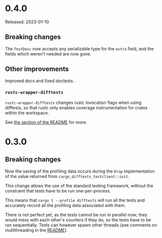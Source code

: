 # 0.4.0

Released: 2023-01-10

## Breaking changes

The `TestDesc` now accepts any serializable type for the `extra` field,
and the fields which weren't needed are now gone.

## Other improvements

Improved docs and fixed doctests.

### `rustc-wrapper-difftests`

`rustc-wrapper-difftests` changes rustc invocation flags when
using difftests, so that rustc only enables coverage
instrumentation for crates within the workspace.

See [the section of the README](README.md#rustc-wrapper-difftests) for more.

# 0.3.0

## Breaking changes
Now the saving of the profiling data occurs during the `Drop`
implementation of the value returned from
`cargo_difftests_testclient::init`.

This change allows the use of the standard testing framework,
without the constraint that tests have to be run one-per-process.

This means that `cargo t --profile difftests` will run all the tests
and accurately record all the profiling data associated with them.

There is not perfect yet, as the tests cannot be run in parallel now;
they would mess with each other's counters if they do, so the tests
have to be ran sequentially. Tests can however spawn other threads 
(see comments on multithreading in the [README](README.md)).
